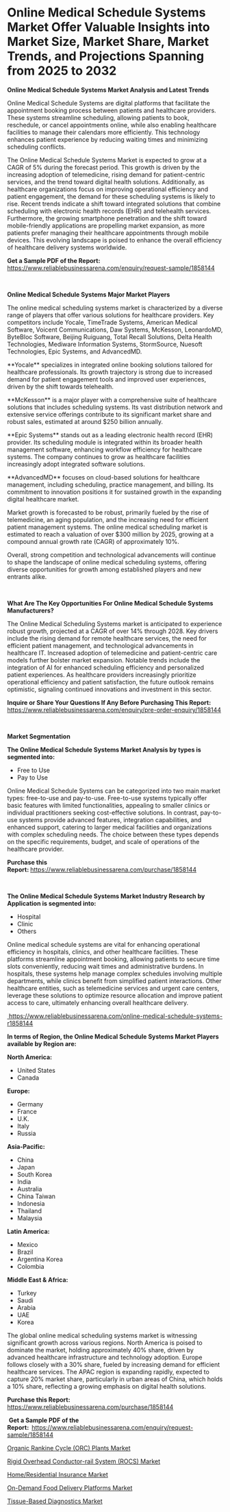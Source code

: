 <p><h1>Online Medical Schedule Systems Market Offer Valuable Insights into Market Size, Market Share, Market Trends, and Projections Spanning from 2025 to 2032</h1></p><p><strong>Online Medical Schedule Systems Market Analysis and Latest Trends</strong></p>
<p><p>Online Medical Schedule Systems are digital platforms that facilitate the appointment booking process between patients and healthcare providers. These systems streamline scheduling, allowing patients to book, reschedule, or cancel appointments online, while also enabling healthcare facilities to manage their calendars more efficiently. This technology enhances patient experience by reducing waiting times and minimizing scheduling conflicts.</p><p>The Online Medical Schedule Systems Market is expected to grow at a CAGR of 5% during the forecast period. This growth is driven by the increasing adoption of telemedicine, rising demand for patient-centric services, and the trend toward digital health solutions. Additionally, as healthcare organizations focus on improving operational efficiency and patient engagement, the demand for these scheduling systems is likely to rise. Recent trends indicate a shift toward integrated solutions that combine scheduling with electronic health records (EHR) and telehealth services. Furthermore, the growing smartphone penetration and the shift toward mobile-friendly applications are propelling market expansion, as more patients prefer managing their healthcare appointments through mobile devices. This evolving landscape is poised to enhance the overall efficiency of healthcare delivery systems worldwide.</p></p>
<p><strong>Get a Sample PDF of the Report:&nbsp;</strong> <a href="https://www.reliablebusinessarena.com/enquiry/request-sample/1858144?utm_campaign=2746&utm_medium=2&utm_source=Github&utm_content=ia&utm_term=11032025&utm_id=online-medical-schedule-systems">https://www.reliablebusinessarena.com/enquiry/request-sample/1858144</a></p>
<p>&nbsp;</p>
<p><strong>Online Medical Schedule Systems Major Market Players</strong></p>
<p><p>The online medical scheduling systems market is characterized by a diverse range of players that offer various solutions for healthcare providers. Key competitors include Yocale, TimeTrade Systems, American Medical Software, Voicent Communications, Daw Systems, McKesson, LeonardoMD, ByteBloc Software, Beijing Ruiguang, Total Recall Solutions, Delta Health Technologies, Mediware Information Systems, StormSource, Nuesoft Technologies, Epic Systems, and AdvancedMD.</p><p>**Yocale** specializes in integrated online booking solutions tailored for healthcare professionals. Its growth trajectory is strong due to increased demand for patient engagement tools and improved user experiences, driven by the shift towards telehealth.</p><p>**McKesson** is a major player with a comprehensive suite of healthcare solutions that includes scheduling systems. Its vast distribution network and extensive service offerings contribute to its significant market share and robust sales, estimated at around $250 billion annually.</p><p>**Epic Systems** stands out as a leading electronic health record (EHR) provider. Its scheduling module is integrated within its broader health management software, enhancing workflow efficiency for healthcare systems. The company continues to grow as healthcare facilities increasingly adopt integrated software solutions.</p><p>**AdvancedMD** focuses on cloud-based solutions for healthcare management, including scheduling, practice management, and billing. Its commitment to innovation positions it for sustained growth in the expanding digital healthcare market.</p><p>Market growth is forecasted to be robust, primarily fueled by the rise of telemedicine, an aging population, and the increasing need for efficient patient management systems. The online medical scheduling market is estimated to reach a valuation of over $300 million by 2025, growing at a compound annual growth rate (CAGR) of approximately 10%. </p><p>Overall, strong competition and technological advancements will continue to shape the landscape of online medical scheduling systems, offering diverse opportunities for growth among established players and new entrants alike.</p></p>
<p>&nbsp;</p>
<p><strong>What Are The Key Opportunities For Online Medical Schedule Systems Manufacturers?</strong></p>
<p><p>The Online Medical Scheduling Systems market is anticipated to experience robust growth, projected at a CAGR of over 14% through 2028. Key drivers include the rising demand for remote healthcare services, the need for efficient patient management, and technological advancements in healthcare IT. Increased adoption of telemedicine and patient-centric care models further bolster market expansion. Notable trends include the integration of AI for enhanced scheduling efficiency and personalized patient experiences. As healthcare providers increasingly prioritize operational efficiency and patient satisfaction, the future outlook remains optimistic, signaling continued innovations and investment in this sector.</p></p>
<p><strong>Inquire or Share Your Questions If Any Before Purchasing This Report:</strong> <a href="https://www.reliablebusinessarena.com/enquiry/pre-order-enquiry/1858144?utm_campaign=2746&utm_medium=2&utm_source=Github&utm_content=ia&utm_term=11032025&utm_id=online-medical-schedule-systems">https://www.reliablebusinessarena.com/enquiry/pre-order-enquiry/1858144</a></p>
<p>&nbsp;</p>
<p><strong>Market Segmentation</strong></p>
<p><strong>The Online Medical Schedule Systems Market Analysis by types is segmented into:</strong></p>
<p><ul><li>Free to Use</li><li>Pay to Use</li></ul></p>
<p><p>Online Medical Schedule Systems can be categorized into two main market types: free-to-use and pay-to-use. Free-to-use systems typically offer basic features with limited functionalities, appealing to smaller clinics or individual practitioners seeking cost-effective solutions. In contrast, pay-to-use systems provide advanced features, integration capabilities, and enhanced support, catering to larger medical facilities and organizations with complex scheduling needs. The choice between these types depends on the specific requirements, budget, and scale of operations of the healthcare provider.</p></p>
<p><strong>Purchase this Report:&nbsp;</strong><a href="https://www.reliablebusinessarena.com/purchase/1858144?utm_campaign=2746&utm_medium=2&utm_source=Github&utm_content=ia&utm_term=11032025&utm_id=online-medical-schedule-systems">https://www.reliablebusinessarena.com/purchase/1858144</a></p>
<p>&nbsp;</p>
<p><strong>The Online Medical Schedule Systems Market Industry Research by Application is segmented into:</strong></p>
<p><ul><li>Hospital</li><li>Clinic</li><li>Others</li></ul></p>
<p><p>Online medical schedule systems are vital for enhancing operational efficiency in hospitals, clinics, and other healthcare facilities. These platforms streamline appointment booking, allowing patients to secure time slots conveniently, reducing wait times and administrative burdens. In hospitals, these systems help manage complex schedules involving multiple departments, while clinics benefit from simplified patient interactions. Other healthcare entities, such as telemedicine services and urgent care centers, leverage these solutions to optimize resource allocation and improve patient access to care, ultimately enhancing overall healthcare delivery.</p></p>
<p><a href="https://www.reliablebusinessarena.com/online-medical-schedule-systems-r1858144?utm_campaign=2746&utm_medium=2&utm_source=Github&utm_content=ia&utm_term=11032025&utm_id=online-medical-schedule-systems">&nbsp;https://www.reliablebusinessarena.com/online-medical-schedule-systems-r1858144</a></p>
<p><strong>In terms of Region, the Online Medical Schedule Systems Market Players available by Region are:</strong></p>
<p>
    <p> <strong> North America: </strong>
        <ul>
            <li>United States</li>
            <li>Canada</li>
        </ul>
        </p> 
    <p> <strong> Europe: </strong>
        <ul>
            <li>Germany</li>
            <li>France</li>
            <li>U.K.</li>
            <li>Italy</li>
            <li>Russia</li>
        </ul>
        </p> 
    <p> <strong> Asia-Pacific: </strong>
        <ul>
            <li>China</li>
            <li>Japan</li>
            <li>South Korea</li>
            <li>India</li>
            <li>Australia</li>
            <li>China Taiwan</li>
            <li>Indonesia</li>
            <li>Thailand</li>
            <li>Malaysia</li>
        </ul>
        </p> 
    <p> <strong> Latin America: </strong>
        <ul>
            <li>Mexico</li>
            <li>Brazil</li>
            <li>Argentina Korea</li>
            <li>Colombia</li>
        </ul>
        </p> 
    <p> <strong> Middle East & Africa: </strong>
        <ul>
            <li>Turkey</li>
            <li>Saudi</li>
            <li>Arabia</li>
            <li>UAE</li>
            <li>Korea</li>
        </ul>
    </p>
    </p>
<p><p>The global online medical scheduling systems market is witnessing significant growth across various regions. North America is poised to dominate the market, holding approximately 40% share, driven by advanced healthcare infrastructure and technology adoption. Europe follows closely with a 30% share, fueled by increasing demand for efficient healthcare services. The APAC region is expanding rapidly, expected to capture 20% market share, particularly in urban areas of China, which holds a 10% share, reflecting a growing emphasis on digital health solutions.</p></p>
<p><strong>Purchase this Report: </strong><a href="https://www.reliablebusinessarena.com/purchase/1858144?utm_campaign=2746&utm_medium=2&utm_source=Github&utm_content=ia&utm_term=11032025&utm_id=online-medical-schedule-systems">https://www.reliablebusinessarena.com/purchase/1858144</a></p>
<p>&nbsp;<strong>Get a Sample PDF of the Report:&nbsp;&nbsp;</strong><a href="https://www.reliablebusinessarena.com/enquiry/request-sample/1858144?utm_campaign=2746&utm_medium=2&utm_source=Github&utm_content=ia&utm_term=11032025&utm_id=online-medical-schedule-systems">https://www.reliablebusinessarena.com/enquiry/request-sample/1858144</a></p>
<p><strong></strong></p>
<p><p><a href="https://github.com/akramisabtu/Market-Research-Report-List-1/blob/main/organic-rankine-cycle-orc-plants-market.md?utm_campaign=2746&utm_medium=2&utm_source=Github&utm_content=ia&utm_term=11032025&utm_id=online-medical-schedule-systems">Organic Rankine Cycle (ORC) Plants Market</a></p><p><a href="https://github.com/cherrivacius/Market-Research-Report-List-1/blob/main/rigid-overhead-conductor-rail-system-rocs-market.md?utm_campaign=2746&utm_medium=2&utm_source=Github&utm_content=ia&utm_term=11032025&utm_id=online-medical-schedule-systems">Rigid Overhead Conductor-rail System (ROCS) Market</a></p><p><a href="https://github.com/mcveathuane2/Market-Research-Report-List-1/blob/main/homeresidential-insurance-market.md?utm_campaign=2746&utm_medium=2&utm_source=Github&utm_content=ia&utm_term=11032025&utm_id=online-medical-schedule-systems">Home/Residential Insurance Market</a></p><p><a href="https://github.com/omduthkevork/Market-Research-Report-List-1/blob/main/on-demand-food-delivery-platforms-market.md?utm_campaign=2746&utm_medium=2&utm_source=Github&utm_content=ia&utm_term=11032025&utm_id=online-medical-schedule-systems">On-Demand Food Delivery Platforms Market</a></p><p><a href="https://github.com/rakowpleetj1/Market-Research-Report-List-1/blob/main/tissue-based-diagnostics-market.md?utm_campaign=2746&utm_medium=2&utm_source=Github&utm_content=ia&utm_term=11032025&utm_id=online-medical-schedule-systems">Tissue-Based Diagnostics Market</a></p></p>